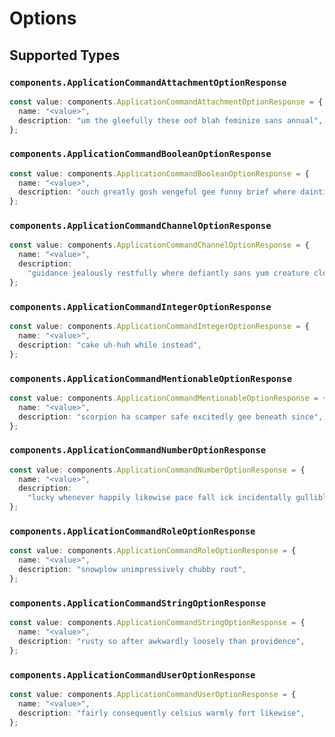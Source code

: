 # Options


## Supported Types

### `components.ApplicationCommandAttachmentOptionResponse`

```typescript
const value: components.ApplicationCommandAttachmentOptionResponse = {
  name: "<value>",
  description: "um the gleefully these oof blah feminize sans annual",
};
```

### `components.ApplicationCommandBooleanOptionResponse`

```typescript
const value: components.ApplicationCommandBooleanOptionResponse = {
  name: "<value>",
  description: "ouch greatly gosh vengeful gee funny brief where daintily role",
};
```

### `components.ApplicationCommandChannelOptionResponse`

```typescript
const value: components.ApplicationCommandChannelOptionResponse = {
  name: "<value>",
  description:
    "guidance jealously restfully where defiantly sans yum creature clean",
};
```

### `components.ApplicationCommandIntegerOptionResponse`

```typescript
const value: components.ApplicationCommandIntegerOptionResponse = {
  name: "<value>",
  description: "cake uh-huh while instead",
};
```

### `components.ApplicationCommandMentionableOptionResponse`

```typescript
const value: components.ApplicationCommandMentionableOptionResponse = {
  name: "<value>",
  description: "scorpion ha scamper safe excitedly gee beneath since",
};
```

### `components.ApplicationCommandNumberOptionResponse`

```typescript
const value: components.ApplicationCommandNumberOptionResponse = {
  name: "<value>",
  description:
    "lucky whenever happily likewise pace fall ick incidentally gullible",
};
```

### `components.ApplicationCommandRoleOptionResponse`

```typescript
const value: components.ApplicationCommandRoleOptionResponse = {
  name: "<value>",
  description: "snowplow unimpressively chubby rout",
};
```

### `components.ApplicationCommandStringOptionResponse`

```typescript
const value: components.ApplicationCommandStringOptionResponse = {
  name: "<value>",
  description: "rusty so after awkwardly loosely than providence",
};
```

### `components.ApplicationCommandUserOptionResponse`

```typescript
const value: components.ApplicationCommandUserOptionResponse = {
  name: "<value>",
  description: "fairly consequently celsius warmly fort likewise",
};
```

